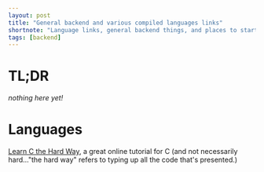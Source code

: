 ```yaml
---
layout: post
title: "General backend and various compiled languages links"
shortnote: "Language links, general backend things, and places to start getting a sense of backend computing."
tags: [backend]
---
```


# TL;DR
*nothing here yet!*

# Languages

[Learn C the Hard Way](http://c.learncodethehardway.org/book/), a great online tutorial for C (and not necessarily hard..."the hard way" refers to typing up all the code that's presented.)
